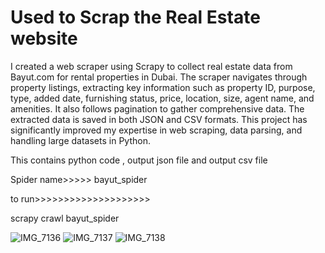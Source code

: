 # Used to Scrap the Real Estate website

I created a web scraper using Scrapy to collect real estate data from Bayut.com for rental properties in Dubai. The scraper navigates through property listings, extracting key information such as property ID, purpose, type, added date, furnishing status, price, location, size, agent name, and amenities. It also follows pagination to gather comprehensive data. The extracted data is saved in both JSON and CSV formats. This project has significantly improved my expertise in web scraping, data parsing, and handling large datasets in Python.




This contains  python code , output json file and output csv file

Spider name>>>>> bayut_spider

to run>>>>>>>>>>>>>>>>>>>>

scrapy crawl bayut_spider


![IMG_7136](https://github.com/farzeencode/Scraped-Website-Using-Scrapy-/assets/145785539/79742a11-98ba-436a-b2a3-4e09026494bf)
![IMG_7137](https://github.com/farzeencode/Scraped-Website-Using-Scrapy-/assets/145785539/437b3b72-968f-4846-8c71-0981e7da47aa)
![IMG_7138](https://github.com/farzeencode/Scraped-Website-Using-Scrapy-/assets/145785539/568ce53a-104d-438b-b154-50d80f30c13a)




